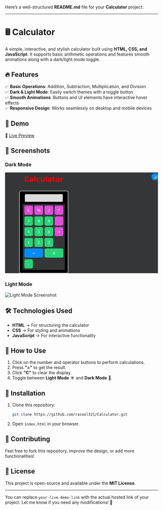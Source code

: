 Here’s a well-structured **README.md** file for your **Calculator** project:  

---

# 🖩 Calculator  

A simple, interactive, and stylish calculator built using **HTML, CSS, and JavaScript**. It supports basic arithmetic operations and features smooth animations along with a dark/light mode toggle.  

## 🔥 Features  
✅ **Basic Operations**: Addition, Subtraction, Multiplication, and Division  
✅ **Dark & Light Mode**: Easily switch themes with a toggle button  
✅ **Smooth Animations**: Buttons and UI elements have interactive hover effects  
✅ **Responsive Design**: Works seamlessly on desktop and mobile devices  

## 🎥 Demo  
🔗 [Live Preview](your-live-demo-link)  

## 📸 Screenshots  
### **Dark Mode**  
![Dark Mode Screenshot](screenshots/dark.png)  

### **Light Mode**  
![Light Mode Screenshot](screenshots/light.png)  

## 🛠️ Technologies Used  
- **HTML** → For structuring the calculator  
- **CSS** → For styling and animations  
- **JavaScript** → For interactive functionality  

## 🚀 How to Use  
1. Click on the number and operator buttons to perform calculations.  
2. Press **"="** to get the result.  
3. Click **"C"** to clear the display.  
4. Toggle between **Light Mode** ☀️ and **Dark Mode** 🌙.  

## 📂 Installation  
1. Clone this repository:  
   ```bash
   git clone https://github.com/rasool321/Calculator.git
   ```
2. Open `index.html` in your browser.  

## 🤝 Contributing  
Feel free to fork this repository, improve the design, or add more functionalities!  

## 📜 License  
This project is open-source and available under the **MIT License**.  

---

You can replace `your-live-demo-link` with the actual hosted link of your project. Let me know if you need any modifications! 🚀

